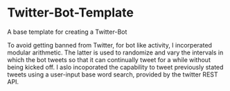 # Twitter-Bot-Template
A base template for creating a Twitter-Bot

To avoid getting banned from Twitter, for bot like activity, I incorperated modular arithmetic. The latter is used to randomize and vary the intervals in which the bot tweets so that it can continually tweet for a while without being kicked off. I aslo incoporated the capability to tweet previously stated tweets using a user-input base word search, provided by the twitter REST API. 
